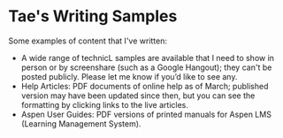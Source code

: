 # Tae's Writing Samples
Some examples of content that I've written:
- A wide range of technicL samples are available that I need to show in person or by screenshare (such as a Google Hangout); they can't be posted publicly. Please let me know if you’d like to see any.
- Help Articles: PDF documents of online help as of March; published version may have been updated since then, but you can see the formatting by clicking links to the live articles.
- Aspen User Guides: PDF versions of printed manuals for Aspen LMS (Learning Management System).